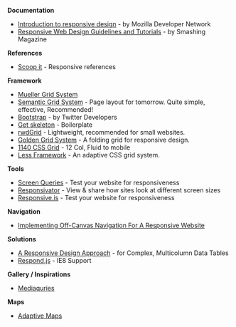 **Documentation**
* [Introduction to responsive design](https://developer.mozilla.org/en-US/docs/Apps/Design_Guidelines/Intro_to_responsive_design) - by Mozilla Developer Network 
* [Responsive Web Design Guidelines and Tutorials](http://www.smashingmagazine.com/responsive-web-design-guidelines-tutorials) - by Smashing Magazine

**References**
* [Scoop it](http://www.scoop.it/t/gonzodesign) - Responsive references

**Framework**
* [Mueller Grid System](http://www.muellergridsystem.com/)
* [Semantic Grid System](http://semantic.gs/) - Page layout for tomorrow. Quite simple, effective, Recommended!
* [Bootstrap](http://twitter.github.com/bootstrap) - by Twitter Developers 
* [Get skeleton](http://www.getskeleton.com) - Boilerplate
* [rwdGrid](http://rwdgrid.com/) - Lightweight, recommended for small websites.
* [Golden Grid System](http://goldengridsystem.com) - A folding grid for responsive design.
* [1140 CSS Grid](http://cssgrid.net) - 12 Col, Fluid to mobile
* [Less Framework](http://lessframework.com/) - An adaptive CSS grid system.

**Tools**
* [Screen Queries](http://screenqueri.es) - Test your website for responsiveness
* [Responsivator](http://dfcb.github.com/Responsivator/) - View & share how sites look at different screen sizes
* [Responsive.is](http://responsive.is/niarchive.org/trails/niarchive.org/trails/maritime-belfast) - Test your website for responsiveness

**Navigation**

* [Implementing Off-Canvas Navigation For A Responsive Website](http://coding.smashingmagazine.com/2013/01/15/off-canvas-navigation-for-responsive-website/)

**Solutions**
* [A Responsive Design Approach](http://filamentgroup.com/lab/responsive_design_approach_for_complex_multicolumn_data_tables) - for Complex, Multicolumn Data Tables
* [Respond.js](https://github.com/scottjehl/Respond) - IE8 Support

**Gallery / Inspirations**
* [Mediaquries](http://mediaqueri.es)

**Maps**
* [Adaptive Maps](http://bradfrostweb.com/blog/post/adaptive-maps/)
